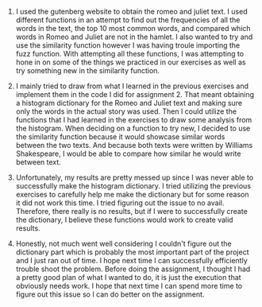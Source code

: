 1. I used the gutenberg website to obtain the romeo and juliet text. I used different functions in an attempt to find out the frequencies of all the words in the text, the top 10 most common words, and compared which words in Romeo and Juliet are not in the hamlet. I also wanted to try and use the similarity function however I was having troule importing the fuzz function. With attempting all these functions, I was attempting to hone in on some of the things we practiced in our exercises as well as try something new in the similarity function.

2. I mainly tried to draw from what I learned in the previous exercises and implement them in the code I did for assignment 2. That meant obtaining a histogram dictionary for the Romeo and Juliet text and making sure only the words in the actual story was used. Then I could utilize the functions that I had learned in the exercises to draw some analysis from the histogram. When deciding on a function to try new, I decided to use the similarity function because it would showcase similar words between the two texts. And because both texts were written by Williams Shakespeare, I would be able to compare how similar he would write between text.

3. Unfortunately, my results are pretty messed up since I was never able to successfully make the histogram dictionary. I tried utilizing the previous exercises to carefully help me make the dictionary but for some reason it did not work this time. I tried figuring out the issue to no avail. Therefore, there really is no results, but if I were to successfully create the dictionary, I believe these functions would work to create valid results.

4. Honestly, not much went well considering I couldn't figure out the dictionary part which is probably the most important part of the project and I just ran out of time. I hope next time I can successfully efficiently trouble shoot the problem. Before doing the assignment, I thought I had a pretty good plan of what I wanted to do, it is just the execution that obviously needs work. I hope that next time I can spend more time to figure out this issue so I can do better on the assignment. 